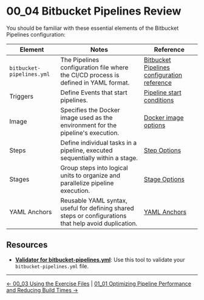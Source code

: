 # 00_04 Bitbucket Pipelines Review

You should be familiar with these essential elements of the Bitbucket Pipelines configuration:

| Element | Notes | Reference |
|---------|-------|-------|
| `bitbucket-pipelines.yml`| The Pipelines configuration file where the CI/CD process is defined in YAML format. | [Bitbucket Pipelines configuration reference](https://support.atlassian.com/bitbucket-cloud/docs/bitbucket-pipelines-configuration-reference/) |
| Triggers | Define Events that start pipelines. | [Pipeline start conditions](https://support.atlassian.com/bitbucket-cloud/docs/pipeline-start-conditions/) |
| Image | Specifies the Docker image used as the environment for the pipeline's execution. | [Docker image options](https://support.atlassian.com/bitbucket-cloud/docs/docker-image-options/) |
| Steps | Define individual tasks in a pipeline, executed sequentially within a stage. | [Step Options](https://support.atlassian.com/bitbucket-cloud/docs/step-options/) |
| Stages | Group steps into logical units to organize and parallelize pipeline execution. | [Stage Options](https://support.atlassian.com/bitbucket-cloud/docs/stage-options/) |
| YAML Anchors | Reusable YAML syntax, useful for defining shared steps or configurations that help avoid duplication. | [YAML Anchors](https://support.atlassian.com/bitbucket-cloud/docs/yaml-anchors/) |

## Resources

- **[Validator for bitbucket-pipelines.yml](https://bitbucket.org/product/pipelines/validator)**: Use this tool to validate your `bitbucket-pipelines.yml` file.


<!-- FooterStart -->
---
[← 00_03 Using the Exercise Files](../00_03_using_the_exercise_files/README.md) | [01_01 Optimizing Pipeline Performance and Reducing Build Times →](../../ch1_pipeline_optimizations/01_01_optimizing_pipeline_performance/README.md)
<!-- FooterEnd -->

